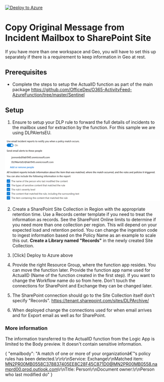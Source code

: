 [![Deploy to Azure](https://aka.ms/deploytoazurebutton)](https://portal.azure.com/#create/Microsoft.Template/uri/https%3A%2F%2Fraw.githubusercontent.com%2FOfficeDev%2FO365-ActivityFeed-AzureFunction%2Fmaster%2FSentinel%2Flogicapp%2Fdlpaction.json)

# Copy Original Message from Incident Mailbox to SharePoint Site
If you have more than one workspace and Geo, you will have to set this up separately if there is a requirement to keep information in Geo at rest.

## Prerequisites
- Complete the steps to setup the ActualID function as part of the main package https://github.com/OfficeDev/O365-ActivityFeed-AzureFunction/tree/master/Sentinel

## Setup

1. Ensure to setup your DLP rule to forward the full details of incidents to the mailbox used for extraction by the function. For this sample we are using DLPAlertsEU.

![Invocation Log](./img/incident1.png)

2. Create a SharePoint Site Collection in Region with the appropriate retention time. Use a Records center template if you need to treat the information as records. See the SharePoint Online limits to determine if you need more than one collection per region. This will depend on your expected load and retention period. You can change the ingestion code to ingest information based on the Policy Name as an example to scale this out. **Create a Library named "Records"** in the newly created Site Collection.

3. [Click] Deploy to Azure above

4. Provide the right Resource Group, where the function app resides. You can move the function later. Provide the function app name used for ActualID (Name of the function created in the first step). If you want to change the Workflow name do so from here. Don't touch the connections for SharePoint and Exchange they can be changed later.

5. The SharePoint connection should go to the Site Collection itself don't specify "Records". https://tenant.sharepoint.com/sites/DLPArchive/

6. When deployed change the connections used for when email arrives and for Export email as well as for SharePoint.


### More information
The information transferred to the ActualID function from the Logic App is limited to the Body preview. It doesn't contain sensitive information. 
 
{
  "emailbody": "A match of one or more of your organizationâ€™s policy rules has been detected.\r\n\r\nService: Exchange\r\nMatched item: <MN2PR00MB0558C378837405EE8C28F45C871D0@MN2PR00MB0558.namprd00.prod.outlook.com>\r\nTitle: Person\r\nDocument owner:\r\nPerson who last modified do"
}

